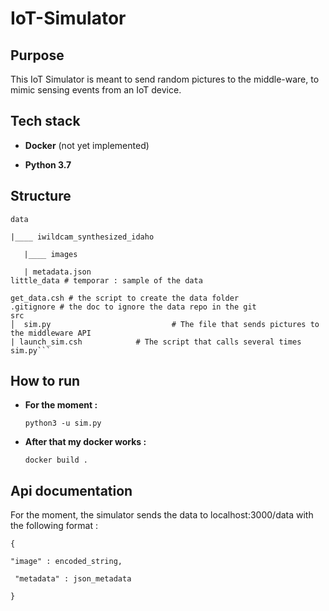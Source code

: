 # IoT-Simulator

## Purpose

This IoT Simulator is meant to send random pictures to the middle-ware, to mimic sensing events from an IoT device.

## Tech stack

* **Docker** (not yet implemented)

* **Python 3.7**



## Structure

```
data

|____ iwildcam_synthesized_idaho

​	|____ images

​	| metadata.json
little_data # temporar : sample of the data

get_data.csh # the script to create the data folder
.gitignore # the doc to ignore the data repo in the git
src
│  sim.py        					# The file that sends pictures to the middleware API
| launch_sim.csh            # The script that calls several times sim.py```
```



## How to run

* **For the moment :**

  ```
  python3 -u sim.py
  ```
  
* **After that my docker works :**

  ``docker build .``

## Api documentation

For the moment, the simulator sends the data to localhost:3000/data with the following format :

```
{

"image" : encoded_string,

 "metadata" : json_metadata

}
```

